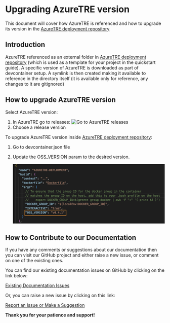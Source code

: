 # Upgrading AzureTRE version

This document will cover how AzureTRE is referenced and how to upgrade its version in the [AzureTRE deployment repository](https://github.com/microsoft/AzureTRE-Deployment)

## Introduction

AzureTRE referenced as an external folder in [AzureTRE deployment repository](https://github.com/microsoft/AzureTRE-Deployment) (which is used as a template for your project in the quickstart guide). A specific version of AzureTRE is downloaded as part of devcontainer setup.
 A symlink is then created making it available to reference in the directory itself (it is available only for reference, any changes to it are gitignored)

## How to upgrade AzureTRE version

Select AzureTRE version:
1. In AzureTRE go to releases:
    ![Go to AzureTRE releases](../assets/using-tre/select_release.png)
1. Choose a release version

To upgrade AzureTRE version inside [AzureTRE deployment repository](https://github.com/microsoft/AzureTRE-Deployment):
1. Go to devcontainer.json file
1. Update the OSS_VERSION param to the desired version.

    ![Upgrade TRE Version](../../assets/using-tre/upgrade_tre_version.png)



## How to Contribute to our Documentation

If you have any comments or suggestions about our documentation then you can visit our GitHub project and either raise a new issue, or comment on one of the existing ones.

You can find our existing documentation issues on GitHub by clicking on the link below:

[Existing Documentation Issues](https://github.com/microsoft/AzureTRE/issues?q=is%3Aissue+is%3Aopen+label%3Adocumentation)

Or, you can raise a new issue by clicking on this link:

[Report an Issue or Make a Suggestion](https://github.com/microsoft/AzureTRE/issues/new/choose)

**Thank you for your patience and support!**
